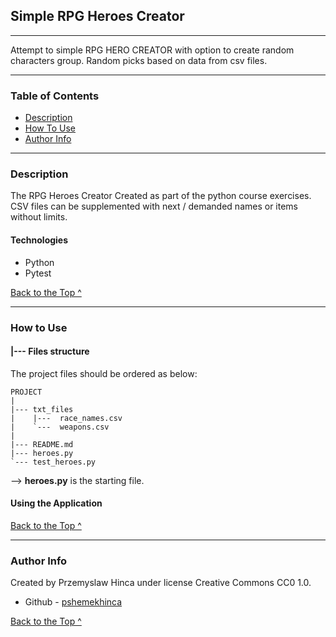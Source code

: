 ## Simple RPG Heroes Creator

---
Attempt to simple RPG HERO CREATOR with option to create random characters group. 
Random picks based on data from csv files.

---


### Table of Contents

- [Description](#description)
- [How To Use](#how-to-use)
- [Author Info](#author-info)

---

### Description

The RPG Heroes Creator Created as part of the python course exercises.
CSV files can be supplemented with next / demanded names or items without limits.

#### Technologies

- Python
- Pytest


  
[Back to the Top ^](#Simple-RPG-Heroes-Creator)

---

### How to Use

#### |--- Files structure

The project files should be ordered as below:


    
    PROJECT
    |
    |--- txt_files
    |    |---  race_names.csv
    |    `---  weapons.csv
    |
    |--- README.md
    |--- heroes.py
    `--- test_heroes.py


--> **heroes.py** is the starting file. 

#### Using the Application



[Back to the Top ^](#Simple-RPG-Heroes-Creator)

---

### Author Info

Created by Przemyslaw Hinca under license Creative Commons CC0 1.0.


- Github - [pshemekhinca](https://github.com/pshemekhinca)

[Back to the Top ^](#Simple-RPG-Heroes-Creator)

